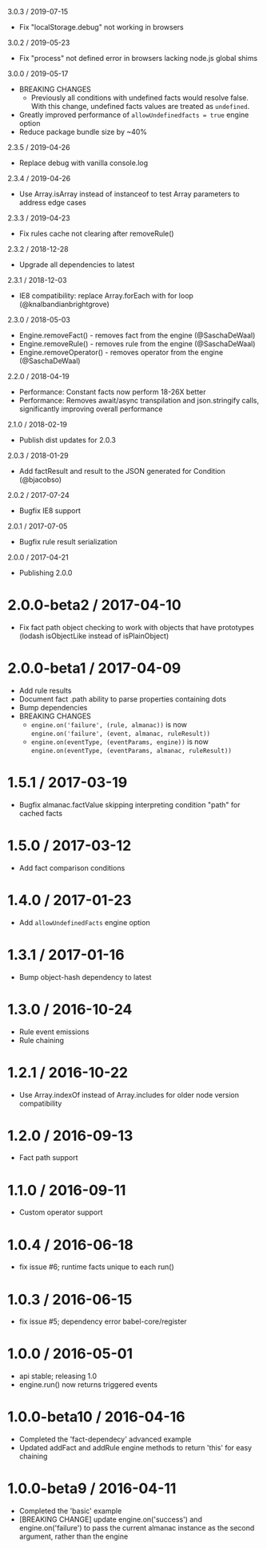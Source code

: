 3.0.3 / 2019-07-15
  * Fix "localStorage.debug" not working in browsers

3.0.2 / 2019-05-23
  * Fix "process" not defined error in browsers lacking node.js global shims

3.0.0 / 2019-05-17
  * BREAKING CHANGES
    * Previously all conditions with undefined facts would resolve false. With this change, undefined facts values are treated as `undefined`.
  * Greatly improved performance of `allowUndefinedfacts = true` engine option
  * Reduce package bundle size by ~40%

2.3.5 / 2019-04-26
  * Replace debug with vanilla console.log

2.3.4 / 2019-04-26
  * Use Array.isArray instead of instanceof to test Array parameters to address edge cases

2.3.3 / 2019-04-23
  * Fix rules cache not clearing after removeRule()

2.3.2 / 2018-12-28
  * Upgrade all dependencies to latest

2.3.1 / 2018-12-03
  * IE8 compatibility: replace Array.forEach with for loop (@knalbandianbrightgrove)

2.3.0 / 2018-05-03
  * Engine.removeFact() - removes fact from the engine (@SaschaDeWaal)
  * Engine.removeRule() - removes rule from the engine (@SaschaDeWaal)
  * Engine.removeOperator() - removes operator from the engine (@SaschaDeWaal)

2.2.0 / 2018-04-19
  * Performance: Constant facts now perform 18-26X better
  * Performance: Removes await/async transpilation and json.stringify calls, significantly improving overall performance

2.1.0 / 2018-02-19
  * Publish dist updates for 2.0.3

2.0.3 / 2018-01-29
  * Add factResult and result to the JSON generated for Condition (@bjacobso)

2.0.2 / 2017-07-24
  * Bugfix IE8 support

2.0.1 / 2017-07-05
  * Bugfix rule result serialization

2.0.0 / 2017-04-21
  * Publishing 2.0.0

2.0.0-beta2 / 2017-04-10
==================
  * Fix fact path object checking to work with objects that have prototypes (lodash isObjectLike instead of isPlainObject)

2.0.0-beta1 / 2017-04-09
==================

  * Add rule results
  * Document fact .path ability to parse properties containing dots
  * Bump dependencies
  * BREAKING CHANGES
    * `engine.on('failure', (rule, almanac))` is now `engine.on('failure', (event, almanac, ruleResult))`
    * `engine.on(eventType, (eventParams, engine))` is now `engine.on(eventType, (eventParams, almanac, ruleResult))`

1.5.1 / 2017-03-19
==================

  * Bugfix almanac.factValue skipping interpreting condition "path" for cached facts

1.5.0 / 2017-03-12
==================

  * Add fact comparison conditions

1.4.0 / 2017-01-23
==================

  * Add `allowUndefinedFacts` engine option

1.3.1 / 2017-01-16
==================

  * Bump object-hash dependency to latest

1.3.0 / 2016-10-24
==================

  * Rule event emissions
  * Rule chaining

1.2.1 / 2016-10-22
==================

  * Use Array.indexOf instead of Array.includes for older node version compatibility

1.2.0 / 2016-09-13
==================

  * Fact path support

1.1.0 / 2016-09-11
==================

  * Custom operator support

1.0.4 / 2016-06-18
==================

  * fix issue #6; runtime facts unique to each run()

1.0.3 / 2016-06-15
==================

  * fix issue #5; dependency error babel-core/register

1.0.0 / 2016-05-01
==================

  * api stable; releasing 1.0
  * engine.run() now returns triggered events

1.0.0-beta10 / 2016-04-16
==================

  * Completed the 'fact-dependecy' advanced example
  * Updated addFact and addRule engine methods to return 'this' for easy chaining

1.0.0-beta9 / 2016-04-11
==================

  * Completed the 'basic' example
  * [BREAKING CHANGE] update engine.on('success') and engine.on('failure') to pass the current almanac instance as the second argument, rather than the engine
